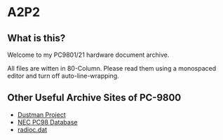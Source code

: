 # A2P2

## What is this?

Welcome to my PC9801/21 hardware document archive.

All files are witten in 80-Column. Please read them using a monospaced editor and turn off auto-line-wrapping.

## Other Useful Archive Sites of PC-9800

* [Dustman Project](http://www.hi-ho.ne.jp/~y-exp/dustman/index.htm)
* [NEC PC98 Database](http://pc98.pulsethread.com/)
* [radioc.dat](http://radioc.web.fc2.com/)


